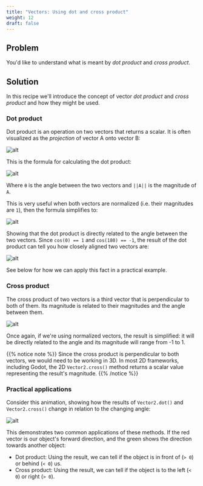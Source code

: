 ```yaml
---
title: "Vectors: Using dot and cross product"
weight: 12
draft: false
---
```


## Problem

You'd like to understand what is meant by *dot product* and *cross product*.

## Solution

In this recipe we'll introduce the concept of vector *dot product* and *cross product* and how they might be used.

### Dot product

Dot product is an operation on two vectors that returns a scalar. It is often visualized as the *projection* of vector A onto vector B:

![alt](/godot_recipes/img/dot_cross_04.png)

This is the formula for calculating the dot product:

![alt](/godot_recipes/img/dot_cross_02.png)

Where `θ` is the angle between the two vectors and `||A||` is the magnitude of `A`.

This is very useful when both vectors are normalized (i.e. their magnitudes are `1`), then the formula simplifies to:

![alt](/godot_recipes/img/dot_cross_03.png)

Showing that the dot product is directly related to the angle between the two vectors. Since `cos(0) == 1` and `cos(180) == -1`, the result of the dot product can tell you how closely aligned two vectors are:

![alt](/godot_recipes/img/dot_cross_05.png)

See below for how we can apply this fact in a practical example.

### Cross product

The cross product of two vectors is a third vector that is perpendicular to both of them. Its magnitude is related to their magnitudes and the angle between them.

![alt](/godot_recipes/img/dot_cross_06.gif)

Once again, if we're using normalized vectors, the result is simplified: it will be directly related to the angle and its magnitude will range from -1 to 1.

{{% notice note %}}
Since the cross product is perpendicular to both vectors, we would need to be working in 3D. In most 2D frameworks, including Godot, the 2D `Vector2.cross()` method returns a scalar value representing the result's magnitude.
{{% /notice %}}

### Practical applications

Consider this animation, showing how the results of `Vector2.dot()` and `Vector2.cross()` change in relation to the changing angle:

![alt](/godot_recipes/img/dot_cross_01.gif)

This demonstrates two common applications of these methods. If the red vector is our object's forward direction, and the green shows the direction towards another object:

* Dot product: Using the result, we can tell if the object is in front of (`> 0`) or behind (`< 0`) us.
* Cross product: Using the result, we can tell if the object is to the left (`< 0`) or right (`> 0`).